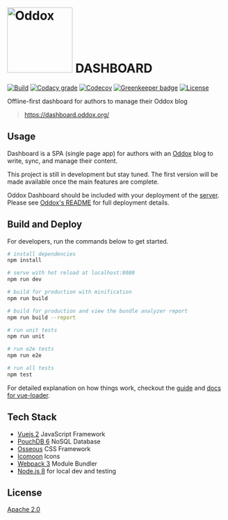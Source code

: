 # <img src="https://oddox.org/assets/logo-dark.png" width="150px" alt="Oddox" /> DASHBOARD

[![Build](https://img.shields.io/travis/oddoxorg/dashboard.svg)](https://travis-ci.org/oddoxorg/dashboard)
[![Codacy grade](https://img.shields.io/codacy/grade/5442d4e80cdf462584e74cdbe9d82063.svg)](https://www.codacy.com/app/amdelamar/dashboard)
[![Codecov](https://img.shields.io/codecov/c/github/oddoxorg/dashboard.svg)](https://codecov.io/gh/oddoxorg/dashboard)
[![Greenkeeper badge](https://badges.greenkeeper.io/oddoxorg/dashboard.svg)](https://greenkeeper.io/)
[![License](https://img.shields.io/:license-apache-blue.svg)](https://github.com/oddoxorg/dashboard/blob/master/LICENSE)

Offline-first dashboard for authors to manage their Oddox blog

> https://dashboard.oddox.org/

## Usage

Dashboard is a SPA (single page app) for authors with an [Oddox](https://github.com/oddoxorg/oddox) blog to write, sync, and manage their content.

This project is still in development but stay tuned. The first version will be made available once the main features are complete.

Oddox Dashboard should be included with your deployment of the [server](https://github.com/oddoxorg/oddox). Please see [Oddox's README](https://github.com/oddoxorg/oddox) for full deployment details.

## Build and Deploy

For developers, run the commands below to get started.

``` bash
# install dependencies
npm install

# serve with hot reload at localhost:8080
npm run dev

# build for production with minification
npm run build

# build for production and view the bundle analyzer report
npm run build --report

# run unit tests
npm run unit

# run e2e tests
npm run e2e

# run all tests
npm test
```

For detailed explanation on how things work, checkout the [guide](http://vuejs-templates.github.io/webpack/) and [docs for vue-loader](http://vuejs.github.io/vue-loader).

## Tech Stack

 * [Vuejs 2](https://vuejs.org/) JavaScript Framework
 * [PouchDB 6](https://pouchdb.com/) NoSQL Database
 * [Osseous](https://austindelamar.com/osseous/) CSS Framework
 * [Icomoon](http://icomoon.io/) Icons
 * [Webpack 3](https://webpack.js.org/) Module Bundler
 * [Node.js 8](https://nodejs.org/) for local dev and testing

## License

[Apache 2.0](https://github.com/oddoxorg/dashboard/blob/master/LICENSE)
